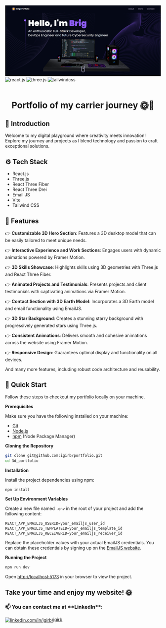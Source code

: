 <div>
  <br />
      <img src="https://github.com/igirb/portfolio/blob/main/src/assets/portfheader.png" alt="Project Banner">
    </a>
  <br />

  <div>
    <img src="https://img.shields.io/badge/-React_JS-black?style=for-the-badge&logoColor=white&logo=react&color=61DAFB" alt="react.js" />
    <img src="https://img.shields.io/badge/-Three_JS-black?style=for-the-badge&logoColor=white&logo=threedotjs&color=000000" alt="three.js" />
    <img src="https://img.shields.io/badge/-Tailwind_CSS-black?style=for-the-badge&logoColor=white&logo=tailwindcss&color=06B6D4" alt="tailwindcss" />
  </div>

  <br />

  <h1 align="center">Portfolio of my carrier journey 🌞🚀</h1>

## <a name="introduction">🤖 Introduction</a>

Welcome to my digital playground where creativity meets innovation! Explore my journey and projects as I blend technology and passion to craft exceptional solutions.

## <a name="tech-stack">⚙️ Tech Stack</a>

- React.js
- Three.js
- React Three Fiber
- React Three Drei
- Email JS
- Vite
- Tailwind CSS

## <a name="features">🔋 Features</a>

👉 **Customizable 3D Hero Section**: Features a 3D desktop model that can be easily tailored to meet unique needs.

👉 **Interactive Experience and Work Sections**: Engages users with dynamic animations powered by Framer Motion.

👉 **3D Skills Showcase**: Highlights skills using 3D geometries with Three.js and React Three Fiber.

👉 **Animated Projects and Testimonials**: Presents projects and client testimonials with captivating animations via Framer Motion.

👉 **Contact Section with 3D Earth Model**: Incorporates a 3D Earth model and email functionality using EmailJS.

👉 **3D Star Background**: Creates a stunning starry background with progressively generated stars using Three.js.

👉 **Consistent Animations**: Delivers smooth and cohesive animations across the website using Framer Motion.

👉 **Responsive Design**: Guarantees optimal display and functionality on all devices.

And many more features, including robust code architecture and reusability.

## <a name="quick-start">🤸 Quick Start</a>

Follow these steps to checkout my portfolio locally on your machine.

**Prerequisites**

Make sure you have the following installed on your machine:

- [Git](https://git-scm.com/)
- [Node.js](https://nodejs.org/en)
- [npm](https://www.npmjs.com/) (Node Package Manager)

**Cloning the Repository**

```bash
git clone git@github.com:igirb/portfolio.git
cd 3d_portfolio
```

**Installation**

Install the project dependencies using npm:

```bash
npm install
```

**Set Up Environment Variables**

Create a new file named `.env` in the root of your project and add the following content:

```env
REACT_APP_EMAILJS_USERID=your_emailjs_user_id
REACT_APP_EMAILJS_TEMPLATEID=your_emailjs_template_id
REACT_APP_EMAILJS_RECEIVERID=your_emailjs_receiver_id
```

Replace the placeholder values with your actual EmailJS credentials. You can obtain these credentials by signing up on the [EmailJS website](https://www.emailjs.com/).

**Running the Project**

```bash
npm run dev
```

Open [http://localhost:5173](http://localhost:5173) in your browser to view the project.

## Take your time and enjoy my website! 🌞

<h3 align="left">📫 You can contact me at **LinkedIn**:</h3>

<p align="left">
<a href="https://linkedin.com/in/igirb/" target="blank"><img align="center" src="https://raw.githubusercontent.com/rahuldkjain/github-profile-readme-generator/master/src/images/icons/Social/linked-in-alt.svg" alt="linkedin.com/in/igirb/" height="20" width="15"/>igirb</a>
</p>

#
